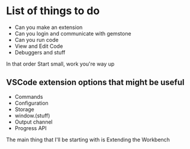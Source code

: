 # List of things to do

- Can you make an extension
- Can you login and communicate with gemstone
- Can you run code
- View and Edit Code
- Debuggers and stuff

In that order
Start small, work you're way up

## VSCode extension options that might be useful

- Commands
- Configuration
- Storage
- window.(stuff)
- Output channel
- Progress API

The main thing that I'll be starting with is Extending the Workbench
